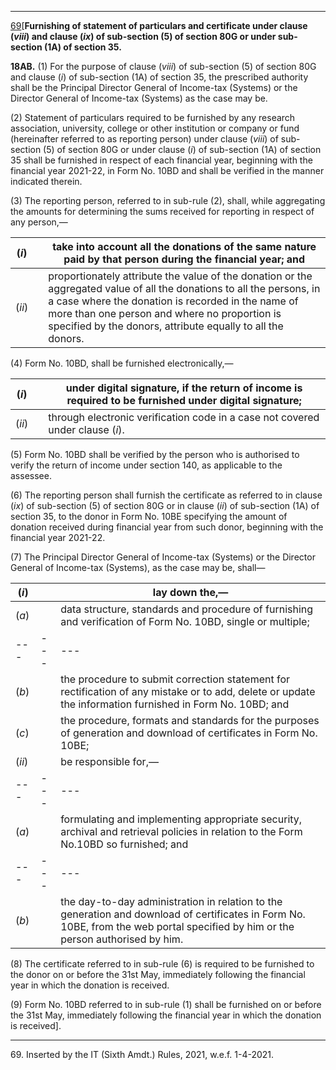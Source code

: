 ****

[69](javascript:ShowFootnote\('fn469'\);)[**Furnishing of statement of particulars and certificate under clause (_viii_) and clause (_ix_) of sub-section (5) of section 80G or under sub-section (1A) of section 35.**

**18AB.** (1) For the purpose of clause (_viii_) of sub-section (5) of section 80G and clause (_i_) of sub-section (1A) of section 35, the prescribed authority shall be the Principal Director General of Income-tax (Systems) or the Director General of Income-tax (Systems) as the case may be.

(2) Statement of particulars required to be furnished by any research association, university, college or other institution or company or fund (hereinafter referred to as reporting person) under clause (_viii_) of sub-section (5) of section 80G or under clause (_i_) of sub-section (1A) of section 35 shall be furnished in respect of each financial year, beginning with the financial year 2021-22, in Form No. 10BD and shall be verified in the manner indicated therein.

(3) The reporting person, referred to in sub-rule (2), shall, while aggregating the amounts for determining the sums received for reporting in respect of any person,—

(_i_)|  |  take into account all the donations of the same nature paid by that person during the financial year; and  
---|---|---  
(_ii_)|  |  proportionately attribute the value of the donation or the aggregated value of all the donations to all the persons, in a case where the donation is recorded in the name of more than one person and where no proportion is specified by the donors, attribute equally to all the donors.  
  
(4) Form No. 10BD, shall be furnished electronically,—

(_i_)|  |  under digital signature, if the return of income is required to be furnished under digital signature;  
---|---|---  
(_ii_)|  |  through electronic verification code in a case not covered under clause (_i_).  
  
(5) Form No. 10BD shall be verified by the person who is authorised to verify the return of income under section 140, as applicable to the assessee.

(6) The reporting person shall furnish the certificate as referred to in clause (_ix_) of sub-section (5) of section 80G or in clause (_ii_) of sub-section (1A) of section 35, to the donor in Form No. 10BE specifying the amount of donation received during financial year from such donor, beginning with the financial year 2021-22.

(7) The Principal Director General of Income-tax (Systems) or the Director General of Income-tax (Systems), as the case may be, shall—

(_i_)|  |  lay down the,—   
---|---|---  
(_a_)|  |  data structure, standards and procedure of furnishing and verification of Form No. 10BD, single or multiple;  
---|---|---  
(_b_)|  |  the procedure to submit correction statement for rectification of any mistake or to add, delete or update the information furnished in Form No. 10BD; and  
(_c_)|  |  the procedure, formats and standards for the purposes of generation and download of certificates in Form No. 10BE;  
(_ii_)|  |  be responsible for,—   
---|---|---  
(_a_)|  |  formulating and implementing appropriate security, archival and retrieval policies in relation to the Form No.10BD so furnished; and  
---|---|---  
(_b_)|  |  the day-to-day administration in relation to the generation and download of certificates in Form No. 10BE, from the web portal specified by him or the person authorised by him.  
  
(8) The certificate referred to in sub-rule (6) is required to be furnished to the donor on or before the 31st May, immediately following the financial year in which the donation is received.

(9) Form No. 10BD referred to in sub-rule (1) shall be furnished on or before the 31st May, immediately following the financial year in which the donation is received].

* * *

69\. Inserted by the IT (Sixth Amdt.) Rules, 2021, w.e.f. 1-4-2021.